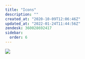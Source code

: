 ```yaml
---
title: "Icons"
description: ""
created_at: "2020-10-09T12:06:46Z"
updated_at: "2022-01-24T11:44:56Z"
zendesk: 360028692417
sidebar:
  order: 6
---
```


![](/images/article_360014169717_image_0.png)
